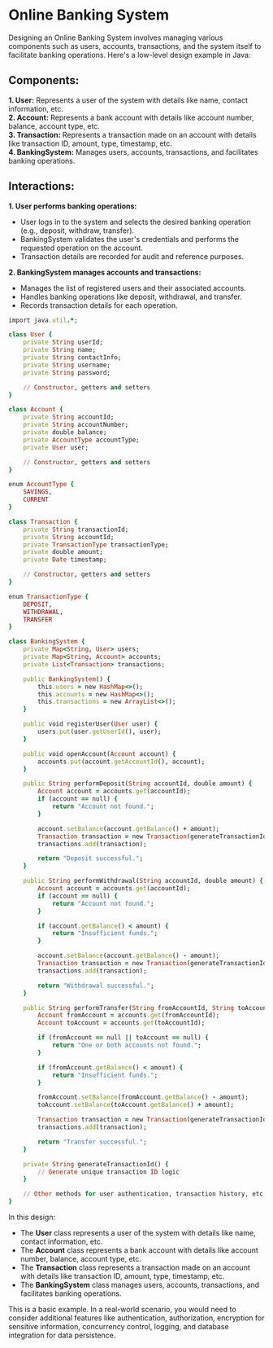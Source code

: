 # Online Banking System

Designing an Online Banking System involves managing various components such as users, accounts, transactions, and the system itself to facilitate banking operations. Here's a low-level design example in Java:

## Components:

**1.  User:** Represents a user of the system with details like name, contact information, etc. <br />
**2.  Account:** Represents a bank account with details like account number, balance, account type, etc. <br />
**3.  Transaction:** Represents a transaction made on an account with details like transaction ID, amount, type, timestamp, etc. <br />
**4.  BankingSystem:** Manages users, accounts, transactions, and facilitates banking operations. <br />

## Interactions:

**1.  User performs banking operations:**

*  User logs in to the system and selects the desired banking operation (e.g., deposit, withdraw, transfer).
*  BankingSystem validates the user's credentials and performs the requested operation on the account.
*  Transaction details are recorded for audit and reference purposes.

**2.  BankingSystem manages accounts and transactions:**
*  Manages the list of registered users and their associated accounts.
*  Handles banking operations like deposit, withdrawal, and transfer.
*  Records transaction details for each operation.

```ruby
import java.util.*;

class User {
    private String userId;
    private String name;
    private String contactInfo;
    private String username;
    private String password;

    // Constructor, getters and setters
}

class Account {
    private String accountId;
    private String accountNumber;
    private double balance;
    private AccountType accountType;
    private User user;

    // Constructor, getters and setters
}

enum AccountType {
    SAVINGS,
    CURRENT
}

class Transaction {
    private String transactionId;
    private String accountId;
    private TransactionType transactionType;
    private double amount;
    private Date timestamp;

    // Constructor, getters and setters
}

enum TransactionType {
    DEPOSIT,
    WITHDRAWAL,
    TRANSFER
}

class BankingSystem {
    private Map<String, User> users;
    private Map<String, Account> accounts;
    private List<Transaction> transactions;

    public BankingSystem() {
        this.users = new HashMap<>();
        this.accounts = new HashMap<>();
        this.transactions = new ArrayList<>();
    }

    public void registerUser(User user) {
        users.put(user.getUserId(), user);
    }

    public void openAccount(Account account) {
        accounts.put(account.getAccountId(), account);
    }

    public String performDeposit(String accountId, double amount) {
        Account account = accounts.get(accountId);
        if (account == null) {
            return "Account not found.";
        }

        account.setBalance(account.getBalance() + amount);
        Transaction transaction = new Transaction(generateTransactionId(), accountId, TransactionType.DEPOSIT, amount, new Date());
        transactions.add(transaction);

        return "Deposit successful.";
    }

    public String performWithdrawal(String accountId, double amount) {
        Account account = accounts.get(accountId);
        if (account == null) {
            return "Account not found.";
        }

        if (account.getBalance() < amount) {
            return "Insufficient funds.";
        }

        account.setBalance(account.getBalance() - amount);
        Transaction transaction = new Transaction(generateTransactionId(), accountId, TransactionType.WITHDRAWAL, amount, new Date());
        transactions.add(transaction);

        return "Withdrawal successful.";
    }

    public String performTransfer(String fromAccountId, String toAccountId, double amount) {
        Account fromAccount = accounts.get(fromAccountId);
        Account toAccount = accounts.get(toAccountId);

        if (fromAccount == null || toAccount == null) {
            return "One or both accounts not found.";
        }

        if (fromAccount.getBalance() < amount) {
            return "Insufficient funds.";
        }

        fromAccount.setBalance(fromAccount.getBalance() - amount);
        toAccount.setBalance(toAccount.getBalance() + amount);

        Transaction transaction = new Transaction(generateTransactionId(), fromAccountId, TransactionType.TRANSFER, amount, new Date());
        transactions.add(transaction);

        return "Transfer successful.";
    }

    private String generateTransactionId() {
        // Generate unique transaction ID logic
    }

    // Other methods for user authentication, transaction history, etc.
}
```

In this design:

*  The **User** class represents a user of the system with details like name, contact information, etc.
*  The **Account** class represents a bank account with details like account number, balance, account type, etc.
*  The **Transaction** class represents a transaction made on an account with details like transaction ID, amount, type, timestamp, etc.
*  The **BankingSystem** class manages users, accounts, transactions, and facilitates banking operations.

This is a basic example. In a real-world scenario, you would need to consider additional features like authentication, authorization, encryption for sensitive information, concurrency control, logging, and database integration for data persistence.
